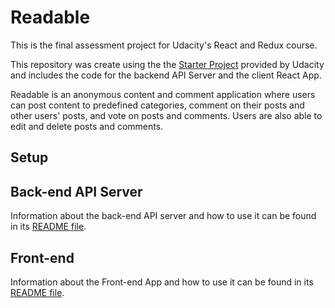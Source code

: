 # Readable

This is the final assessment project for Udacity's React and Redux course.

This repository was create using the the [Starter Project](https://github.com/udacity/reactnd-project-readable-starter) provided by Udacity and includes the code for the backend API Server and the client React App.

Readable is an anonymous content and comment application where users can post content to predefined categories, comment on their posts and other users' posts, and vote on posts and comments. Users are also able to edit and delete posts and comments.


## Setup

## Back-end API Server

Information about the back-end API server and how to use it can be found in its [README file](api-server/README.md).

## Front-end

Information about the Front-end App and how to use it can be found in its [README file](frontend/README.md).
